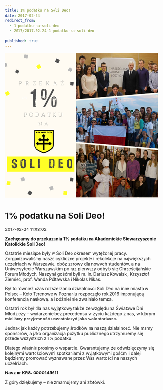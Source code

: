 ```yaml
---
title: 1% podatku na Soli Deo!
date: 2017-02-24
redirect_from: 
  - 1-podatku-na-soli-deo
  - 2017/2017.02.24-1-podatku-na-soli-deo

published: true
---
```



![/assets/posts/2017/2017-02-24-1-podatku-na-soli-deo/1procent.png](/assets/posts/2017/2017-02-24-1-podatku-na-soli-deo/1procent.png)



# 1% podatku na Soli Deo!

<time>2017-02-24 11:08:02</time>





**Zachęcamy do przekazania 1% podatku na Akademickie Stowarzyszenie Katolickie Soli Deo!**


Ostatnie miesiące były w Soli Deo okresem wytężonej pracy. Zorganizowaliśmy nasze cykliczne projekty i rekolekcje na największych uczelniach w Warszawie, obóz zerowy dla nowych studentów, a na Uniwersytecie Warszawskim po raz pierwszy odbyło się Chrześcijańskie Forum Młodych. Naszymi gośćmi byli m. in. Dariusz Kowalski, Krzysztof Ziemiec, prof. Wanda Półtawska i Nikolas Nikas. 
 
 Był to również czas rozszerzania działalności Soli Deo na inne miasta w Polsce – Koło Terenowe w Poznaniu rozpoczęło rok 2016 imponującą konferencją naukową, a i później nie zwalniało tempa.
 
 Ostatni rok był dla nas wyjątkowy także ze względu na Światowe Dni Młodzieży – wydarzenie bez precedensu w życiu każdego z nas, w którym mieliśmy przyjemność uczestniczyć jako wolontariusze. 
 
 Jednak jak każdy potrzebujemy środków na naszą działalność. Nie mamy sponsorów, a jako organizacja pożytku publicznego utrzymujemy się przede wszystkich z 1% podatku. 
 
 Dlatego właśnie prosimy o wsparcie. Gwarantujemy, że odwdzięczymy się kolejnymi wartościowymi spotkaniami z wyjątkowymi gośćmi i dalej będziemy promować wyznawane przez Was wartości na naszych uczelniach. 
 
 **Nasz nr KRS: 0000145611** 
 
 Z góry dziękujemy – nie zmarnujemy ani złotówki.


<!--{{json:{"created_date":"2017-02-24 11:08:02","publish_down":"0000-00-00 00:00:00","id":"5480"}}}-->